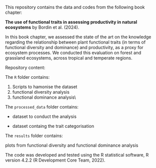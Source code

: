This repository contains the data and codes from the following book chapter:

**The use of functional traits in assessing productivity in natural ecosystems** by Bordin et al. (2024).

In this book chapter, we assessed the state of the art on the knowledge regarding the relationship between plant functional traits (in terms of functional diversity and dominance) and productivity, as a proxy for ecosystem processes. We conducted this evaluation on forest and grassland ecosystems, across tropical and temperate regions.

Repository content:

The `R` folder contains:

1.  Scripts to hamonise the dataset
2.  functional diversity analysis
3.  functional dominance analysis\

The `processed_data` folder contains:

-   dataset to conduct the analysis

-   dataset containg the trait categorisation

The `results` folder contains:

plots from functional diversity and functional dominance analysis

The code was developed and tested using the R statistical software, R version 4.2.2 (R Development Core Team, 2022).

